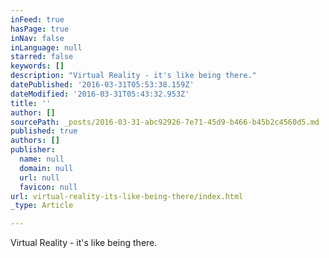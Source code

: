 ```yaml
---
inFeed: true
hasPage: true
inNav: false
inLanguage: null
starred: false
keywords: []
description: "Virtual Reality - it's like being there."
datePublished: '2016-03-31T05:53:38.159Z'
dateModified: '2016-03-31T05:43:32.953Z'
title: ''
author: []
sourcePath: _posts/2016-03-31-abc92926-7e71-45d9-b466-b45b2c4560d5.md
published: true
authors: []
publisher:
  name: null
  domain: null
  url: null
  favicon: null
url: virtual-reality-its-like-being-there/index.html
_type: Article

---
```

Virtual Reality - it's like being there.